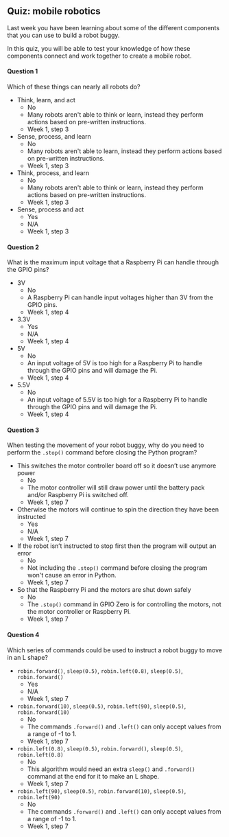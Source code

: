 [comment]: # (
Feedback Author: Normally lead educator
)

## Quiz: mobile robotics

Last week you have been learning about some of the different components that you can use to build a robot buggy. 

In this quiz, you will be able to test your knowledge of how these components connect and work together to create a mobile robot.

#### Question 1

Which of these things can nearly all robots do?

+ Think, learn, and act
    + No
    + Many robots aren't able to think or learn, instead they perform actions based on pre-written instructions.
    + Week 1, step 3
+ Sense, process, and learn
    + No
    + Many robots aren't able to learn, instead they perform actions based on pre-written instructions.
    + Week 1, step 3
+ Think, process, and learn
    + No
    + Many robots aren't able to think or learn, instead they perform actions based on pre-written instructions.
    + Week 1, step 3
+ Sense, process and act
    + Yes
    + N/A
    + Week 1, step 3

#### Question 2

What is the maximum input voltage that a Raspberry Pi can handle through the GPIO pins?

+ 3V
    + No
    + A Raspberry Pi can handle input voltages higher than 3V from the GPIO pins.
    + Week 1, step 4
+ 3.3V
    + Yes
    + N/A
    + Week 1, step 4
+ 5V
    + No
    + An input voltage of 5V is too high for a Raspberry Pi to handle through the GPIO pins and will damage the Pi.
    + Week 1, step 4
+ 5.5V
    + No
    + An input voltage of 5.5V is too high for a Raspberry Pi to handle through the GPIO pins and will damage the Pi.
    + Week 1, step 4

#### Question 3

When testing the movement of your robot buggy, why do you need to perform the `.stop()` command before closing the Python program? 

+ This switches the motor controller board off so it doesn’t use anymore power
    + No
    + The motor controller will still draw power until the battery pack and/or Raspberry Pi is switched off.
    + Week 1, step 7
+ Otherwise the motors will continue to spin the direction they have been instructed
    + Yes
    + N/A
    + Week 1, step 7
+ If the robot isn’t instructed to stop first then the program will output an error
    + No
    + Not including the `.stop()` command before closing the program won't cause an error in Python.
    + Week 1, step 7
+ So that the Raspberry Pi and the motors are shut down safely
    + No
    + The `.stop()` command in GPIO Zero is for controlling the motors, not the motor controller or Raspberry Pi.
    + Week 1, step 7

#### Question 4

Which series of commands could be used to instruct a robot buggy to move in an L shape?

+ `robin.forward()`, `sleep(0.5)`, `robin.left(0.8)`, `sleep(0.5)`, `robin.forward()`
    + Yes
    + N/A
    + Week 1, step 7
+ `robin.forward(10)`, `sleep(0.5)`, `robin.left(90)`, `sleep(0.5)`, `robin.forward(10)`
    + No
    + The commands `.forward()` and `.left()` can only accept values from a range of -1 to 1.
    + Week 1, step 7
+ `robin.left(0.8)`, `sleep(0.5)`, `robin.forward()`, `sleep(0.5)`, `robin.left(0.8)`
    + No
    + This algorithm would need an extra `sleep()` and `.forward()` command at the end for it to make an L shape.
    + Week 1, step 7
+ `robin.left(90)`, `sleep(0.5)`, `robin.forward(10)`, `sleep(0.5)`, `robin.left(90)`
    + No
    + The commands `.forward()` and `.left()` can only accept values from a range of -1 to 1.
    + Week 1, step 7
